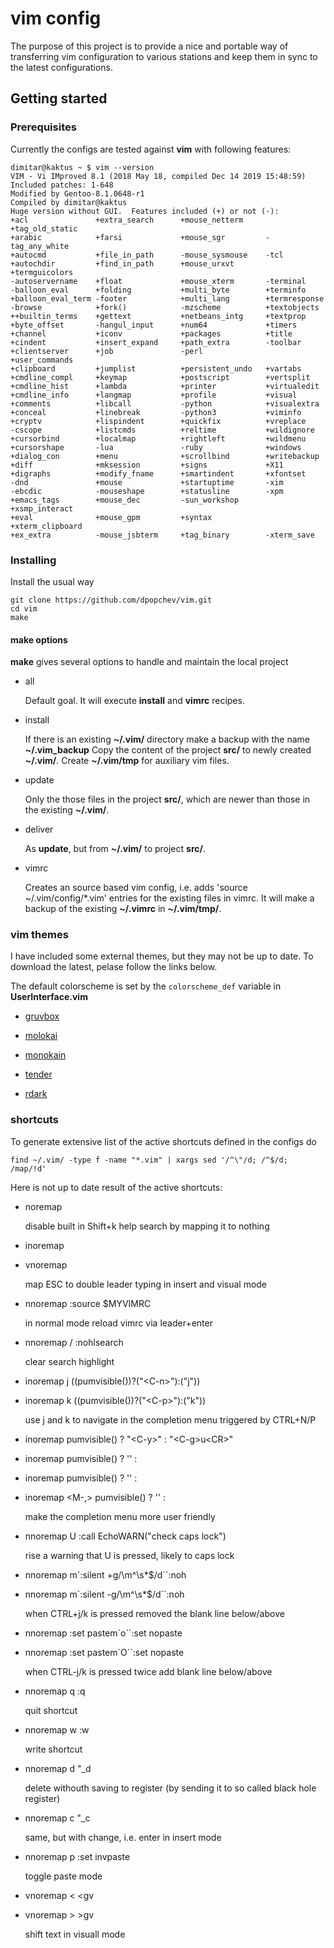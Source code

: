 # vim config

The purpose of this project is to provide a nice and portable way of transferring
vim configuration to various stations and keep them in sync to the latest
configurations. 

## Getting started

### Prerequisites 

Currently the configs are tested against **vim** with following features:

```
dimitar@kaktus ~ $ vim --version
VIM - Vi IMproved 8.1 (2018 May 18, compiled Dec 14 2019 15:48:59)
Included patches: 1-648
Modified by Gentoo-8.1.0648-r1
Compiled by dimitar@kaktus
Huge version without GUI.  Features included (+) or not (-):
+acl               +extra_search      +mouse_netterm     +tag_old_static
+arabic            +farsi             +mouse_sgr         -tag_any_white
+autocmd           +file_in_path      -mouse_sysmouse    -tcl
+autochdir         +find_in_path      +mouse_urxvt       +termguicolors
-autoservername    +float             +mouse_xterm       -terminal
-balloon_eval      +folding           +multi_byte        +terminfo
+balloon_eval_term -footer            +multi_lang        +termresponse
-browse            +fork()            -mzscheme          +textobjects
++builtin_terms    +gettext           +netbeans_intg     +textprop
+byte_offset       -hangul_input      +num64             +timers
+channel           +iconv             +packages          +title
+cindent           +insert_expand     +path_extra        -toolbar
+clientserver      +job               -perl              +user_commands
+clipboard         +jumplist          +persistent_undo   +vartabs
+cmdline_compl     +keymap            +postscript        +vertsplit
+cmdline_hist      +lambda            +printer           +virtualedit
+cmdline_info      +langmap           +profile           +visual
+comments          +libcall           -python            +visualextra
+conceal           +linebreak         -python3           +viminfo
+cryptv            +lispindent        +quickfix          +vreplace
-cscope            +listcmds          +reltime           +wildignore
+cursorbind        +localmap          +rightleft         +wildmenu
+cursorshape       -lua               -ruby              +windows
+dialog_con        +menu              +scrollbind        +writebackup
+diff              +mksession         +signs             +X11
+digraphs          +modify_fname      +smartindent       +xfontset
-dnd               +mouse             +startuptime       -xim
-ebcdic            -mouseshape        +statusline        -xpm
+emacs_tags        +mouse_dec         -sun_workshop      +xsmp_interact
+eval              +mouse_gpm         +syntax            +xterm_clipboard
+ex_extra          -mouse_jsbterm     +tag_binary        -xterm_save
```

### Installing

Install the usual way

```
git clone https://github.com/dpopchev/vim.git
cd vim
make 
```

#### make options

**make** gives several options to handle and maintain the local project  

- all

  Default goal. It will execute **install** and **vimrc** recipes.
  
- install

  If there is an existing **~/.vim/** directory make a backup with the name
  **~/.vim_backup**
  Copy the content of the project **src/** to newly created **~/.vim/**.
  Create **~/.vim/tmp** for auxiliary vim files.

- update

  Only the those files in the project **src/**, which are newer than those in
  the existing **~/.vim/**.

- deliver

  As **update**, but from **~/.vim/** to project **src/**.

- vimrc

  Creates an source based vim config, i.e. adds 'source \~/.vim/config/\*.vim'
  entries for the existing files in vimrc.
  It will make a backup of the existing **\~/.vimrc** in **\~/.vim/tmp/**.

### vim themes 

I have included some external themes, but they may not be up to date. To
download the latest, pelase follow the links below.

The default colorscheme is set by the `colorscheme_def` variable in
**UserInterface.vim**
    
- [gruvbox](https://github.com/morhetz/gruvbox)

- [molokai](https://github.com/tomasr/molokai) 

- [monokain](https://github.com/flazz/vim-colorschemes/blob/master/colors/monokain.vim)

- [tender](https://github/com/jacoborus/tender.vim)

- [rdark](https://raw.githubusercontent.com/flazz/vim-colorschemes/master/colors/rdark-terminal.vim)

### shortcuts

To generate extensive list of the active shortcuts defined in the configs do

```
find ~/.vim/ -type f -name "*.vim" | xargs sed '/^\"/d; /^$/d; /map/!d'
```

Here is not up to date result of the active shortcuts:

- noremap <S-k> <Nop>

  disable built in Shift+k help search by mapping it to nothing 

- inoremap <leader><leader> <Esc>
- vnoremap <leader><leader> <Esc>
  
  map ESC to double leader typing in insert and visual mode

- nnoremap <leader><return> :source $MYVIMRC<cr>
  
  in normal mode reload vimrc via leader+enter

- nnoremap <silent> <leader>/ :nohlsearch<cr>
  
  clear search highlight 

- inoremap <expr> j ((pumvisible())?("\<C-n>"):("j"))
- inoremap <expr> k ((pumvisible())?("\<C-p>"):("k"))
  
  use j and k to navigate in the completion menu triggered by CTRL+N/P
  
- inoremap <expr> <CR> pumvisible() ? "\<C-y>" : "\<C-g>u\<CR>"
- inoremap <expr> <C-n> pumvisible() ? '<C-n>' :
- inoremap <expr> <C-p> pumvisible() ? '<C-p>' :
- inoremap <expr> <M-,> pumvisible() ? '<C-n>' :

  make the completion menu more user friendly
  
- nnoremap U :call EchoWARN("check caps lock")<CR>

  rise a warning that U is pressed, likely to caps lock

- nnoremap <silent><C-j> m`:silent +g/\m^\s*$/d<CR>``:noh<CR>
- nnoremap <silent><C-k> m`:silent -g/\m^\s*$/d<CR>``:noh<CR>

  when CTRL+j/k is pressed removed the blank line below/above

- nnoremap <silent><C-j><C-j> :set paste<CR>m`o<Esc>``:set nopaste<CR>
- nnoremap <silent><C-k><C-k>  :set paste<CR>m`O<Esc>``:set nopaste<CR>

  when CTRL-j/k is pressed twice add blank line below/above

- nnoremap <silent> <leader>q :q<cr>

  quit shortcut

- nnoremap <silent> <leader>w :w<cr>

  write shortcut

- nnoremap <silent> <leader>d "_d<cr>

  delete withouth saving to register (by sending it to so called black hole
  register)

- nnoremap <silent> <leader>c "_c<cr>

  same, but with change, i.e. enter in insert mode

- nnoremap <leader>p :set invpaste<cr>

  toggle paste mode

- vnoremap < <gv
- vnoremap > >gv

  shift text in visuall mode
